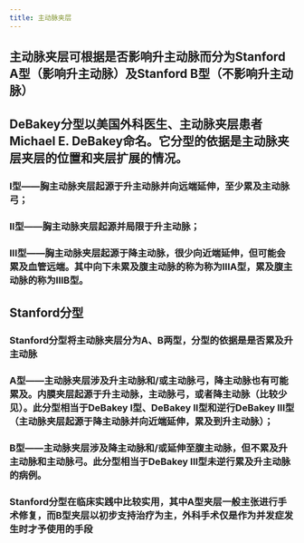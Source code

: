 ```yaml
---
title: 主动脉夹层
---
```


## 主动脉夹层可根据是否影响升主动脉而分为Stanford A型（影响升主动脉）及Stanford B型（不影响升主动脉）

## DeBakey分型以美国外科医生、主动脉夹层患者Michael E. DeBakey命名。它分型的依据是主动脉夹层夹层的位置和夹层扩展的情况。
### I型——胸主动脉夹层起源于升主动脉并向远端延伸，至少累及主动脉弓；

### II型——胸主动脉夹层起源并局限于升主动脉；

### III型——胸主动脉夹层起源于降主动脉，很少向近端延伸，但可能会累及血管远端。其中向下未累及腹主动脉的称为称为IIIA型，累及腹主动脉的称为IIIB型。

## Stanford分型
### Stanford分型将主动脉夹层分为A、B两型，分型的依据是是否累及升主动脉

### A型——主动脉夹层涉及升主动脉和/或主动脉弓，降主动脉也有可能累及。内膜夹层起源于升主动脉，主动脉弓，或者降主动脉（比较少见）。此分型相当于DeBakey I型、DeBakey II型和逆行DeBakey III型（主动脉夹层起源于降主动脉并向近端延伸，累及到升主动脉）；

### B型——主动脉夹层涉及降主动脉和/或延伸至腹主动脉，但不累及升主动脉和主动脉弓。此分型相当于DeBakey III型未逆行累及升主动脉的病例。

### Stanford分型在临床实践中比较实用，其中A型夹层一般主张进行手术修复，而B型夹层以初步支持治疗为主，外科手术仅是作为并发症发生时才予使用的手段

### 
